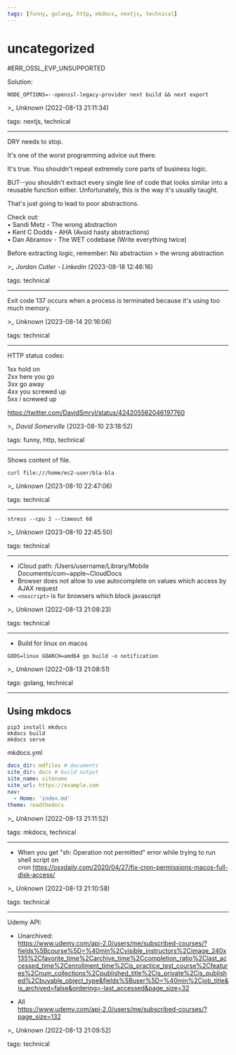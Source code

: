 ```yaml
---
tags: [funny, golang, http, mkdocs, nextjs, technical]
---
```


# uncategorized

#ERR_OSSL_EVP_UNSUPPORTED  

Solution:

```shell  
NODE_OPTIONS=--openssl-legacy-provider next build && next export  
```

*>_ Unknown* (2022-08-13 21:11:34)

tags: nextjs, technical

---

DRY needs to stop.

It's one of the worst programming advice out there.

It's true. You shouldn't repeat extremely core parts of business logic.

BUT--you shouldn't extract every single line of code that looks similar into a reusable function either. Unfortunately, this is the way it's usually taught.

That's just going to lead to poor abstractions.

Check out:  
• Sandi Metz - The wrong abstraction  
• Kent C Dodds - AHA (Avoid hasty abstractions)  
• Dan Abramov - The WET codebase (Write everything twice)

Before extracting logic, remember: No abstraction > the wrong abstraction

*>_ Jordan Cutler - Linkedin* (2023-08-18 12:46:16)

tags: technical

---

Exit code 137 occurs when a process is terminated because it's using too much memory.

*>_ Unknown* (2023-08-14 20:16:06)

tags: technical

---

HTTP status codes:

1xx hold on  
2xx here you go  
3xx go away  
4xx you screwed up  
5xx i screwed up

https://twitter.com/DavidSmrvl/status/424205562046197760

*>_ David Somerville* (2023-08-10 23:18:52)

tags: funny, http, technical

---

Shows content of file.

```  
curl file:///home/ec2-user/bla-bla  
```

*>_ Unknown* (2023-08-10 22:47:06)

tags: technical

---

```  
stress --cpu 2 --timeout 60  
```

*>_ Unknown* (2023-08-10 22:45:50)

tags: technical

---

- iCloud path: /Users/username/Library/Mobile Documents/com~apple~CloudDocs
- Browser does not allow to use autocomplete on values which access by AJAX request
- ```<noscript>``` is for browsers which block javascript

*>_ Unknown* (2022-08-13 21:08:23)

tags: technical

---

- Build for linux on macos

```  
GOOS=linux GOARCH=amd64 go build -o notification  
```

*>_ Unknown* (2022-08-13 21:08:51)

tags: golang, technical

---

## Using mkdocs

```shell  
pip3 install mkdocs  
mkdocs build  
mkdocs serve  
```

mkdocs.yml

```yaml  
docs_dir: mdfiles # documents  
site_dir: docs # build output  
site_name: sitename  
site_url: https://example.com  
nav:  
  - Home: 'index.md'  
theme: readthedocs  
```

*>_ Unknown* (2022-08-13 21:11:52)

tags: mkdocs, technical

---

- When you get "sh: Operation not permitted" error while trying to run shell script on  
  cron https://osxdaily.com/2020/04/27/fix-cron-permissions-macos-full-disk-access/

*>_ Unknown* (2022-08-13 21:10:58)

tags: technical

---

Udemy API:

- Unarchived:  
  https://www.udemy.com/api-2.0/users/me/subscribed-courses/?fields%5Bcourse%5D=%40min%2Cvisible_instructors%2Cimage_240x135%2Cfavorite_time%2Carchive_time%2Ccompletion_ratio%2Clast_accessed_time%2Cenrollment_time%2Cis_practice_test_course%2Cfeatures%2Cnum_collections%2Cpublished_title%2Cis_private%2Cis_published%2Cbuyable_object_type&fields%5Buser%5D=%40min%2Cjob_title&is_archived=false&ordering=-last_accessed&page_size=32

- All  
  https://www.udemy.com/api-2.0/users/me/subscribed-courses/?page_size=132

*>_ Unknown* (2022-08-13 21:09:52)

tags: technical

